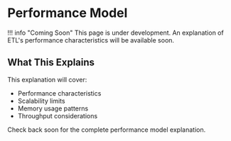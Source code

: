 # Performance Model

!!! info "Coming Soon"
    This page is under development. An explanation of ETL's performance characteristics will be available soon.

## What This Explains

This explanation will cover:
- Performance characteristics
- Scalability limits
- Memory usage patterns
- Throughput considerations

Check back soon for the complete performance model explanation.